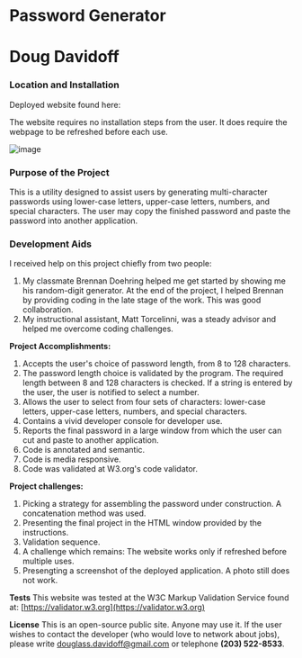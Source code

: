 
# Password Generator
# Doug Davidoff

### Location and Installation
Deployed website found here:

The website requires no installation steps from the user. It does require the webpage to be refreshed before each use.

![image](https://i.imgur.com/3W4LIZll.jpg)

### Purpose of the Project
This is a utility designed to assist users by generating multi-character passwords using lower-case letters, upper-case letters, numbers, and special characters. The user may copy the finished password and paste the password into another application.

### Development Aids
I received help on this project chiefly from two people:
1. My classmate Brennan Doehring helped me get started by showing me his random-digit generator. At the end of the project, I helped Brennan by providing coding in the late stage of the work. This was good collaboration.
1. My instructional assistant, Matt Torcelinni, was a steady advisor and helped me overcome coding challenges.

**Project Accomplishments:**
1. Accepts the user's choice of password length, from 8 to 128 characters.
1. The password length choice is validated by the program. The required length between 8 and 128 characters is checked. If a string is entered by the user, the user is notified to select a number.
1. Allows the user to select from four sets of characters: lower-case letters, upper-case letters, numbers, and special characters.
1. Contains a vivid developer console for developer use.
1. Reports the final password in a large window from which the user can cut and paste to another application.
1. Code is annotated and semantic.
1. Code is media responsive.
1. Code was validated at W3.org's code validator.

**Project challenges:**
1. Picking a strategy for assembling the password under construction. A concatenation method was used.
1. Presenting the final project in the HTML window provided by the instructions.
1. Validation sequence.
1. A challenge which remains: The website works only if refreshed before multiple uses.
1. Presengting a screenshot of the deployed application. A photo still does not work.

**Tests**
This website was tested at the W3C Markup Validation Service found at:
[https://validator.w3.org](https://validator.w3.org)

**License**
This is an open-source public site. Anyone may use it. If the user wishes to contact the developer (who would love to network about jobs), please write [douglass.davidoff@gmail.com](mailto:douglass.davidoff@gmail.com) or telephone **(203) 522-8533**.

